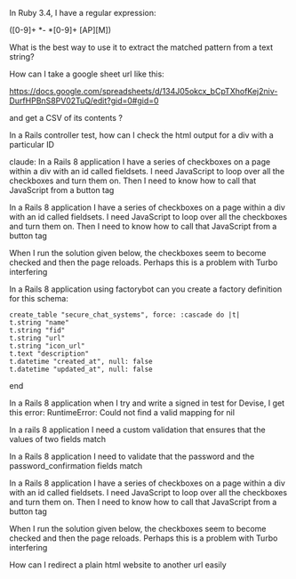 In Ruby 3.4, I have a regular expression:

([0-9]+ *- *[0-9]+ [AP][M])

What is the best way to use it to extract the matched pattern from a text string?


How can I take a google sheet url like this:

https://docs.google.com/spreadsheets/d/134J05okcx_bCpTXhofKej2niv-DurfHPBnS8PV02TuQ/edit?gid=0#gid=0

and get a CSV of its contents ? 


In a Rails controller test, how can I check the html output for a div with a particular ID 

claude:
In a Rails 8 application I have a series of checkboxes on a page within a div with an id called fieldsets. I need JavaScript to loop over all the checkboxes and turn them on. Then I need to know how to call that JavaScript from a button tag

In a Rails 8 application I have a series of checkboxes on a page within a div with an id called fieldsets.  I need JavaScript to loop over all the checkboxes and turn them on.  Then I need to know how to call that JavaScript from a button tag

When I run the solution given below, the checkboxes seem to become checked and then the page reloads.  Perhaps this is a problem with Turbo interfering

In a Rails 8 application using factorybot can you create a factory definition for this schema:

    create_table "secure_chat_systems", force: :cascade do |t|
    t.string "name"
    t.string "fid"
    t.string "url"
    t.string "icon_url"
    t.text "description"
    t.datetime "created_at", null: false
    t.datetime "updated_at", null: false
  end

In a Rails 8 application when I try and write a signed in test for Devise, I get this error:
RuntimeError: Could not find a valid mapping for nil

In a rails 8 application I need a custom validation that ensures that the values of two fields match

In a Rails 8 application I need to validate that the password and the password_confirmation fields match

In a Rails 8 application I have a series of checkboxes on a page within a div with an id called fieldsets.  I need JavaScript to loop over all the checkboxes and turn them on.  Then I need to know how to call that JavaScript from a button tag

When I run the solution given below, the checkboxes seem to become checked and then the page reloads.  Perhaps this is a problem with Turbo interfering

How can I redirect a plain html website to another url easily 



